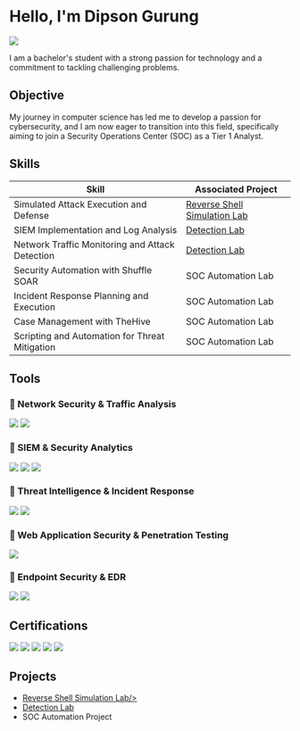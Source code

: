 # Hello, I'm Dipson Gurung

<a href="https://www.linkedin.com/in/dipson-gurung/" target="_blank">
  <img src="https://img.shields.io/badge/-LinkedIn-0072b1?&style=for-the-badge&logo=linkedin&logoColor=white" />
</a>

I am a bachelor's student with a strong passion for technology and a commitment to tackling challenging problems.


## Objective
My journey in computer science has led me to develop a passion for cybersecurity, and I am now eager to transition into this field, specifically aiming to join a Security Operations Center (SOC) as a Tier 1 Analyst.

## Skills

| Skill                                          | Associated Project         |
|------------------------------------------------|----------------------------|
|Simulated Attack Execution and Defense          | [Reverse Shell Simulation Lab](https://github.com/DipsonGurung/Ethical-Hacking-and-Reverse-Shell-Analysis) |
| SIEM Implementation and Log Analysis           | [Detection Lab](https://github.com/DipsonGurung/Detection-Lab/tree/main) |
| Network Traffic Monitoring and Attack Detection | [Detection Lab](https://github.com/DipsonGurung/Detection-Lab/tree/main) |
| Security Automation with Shuffle SOAR          | SOC Automation Lab         |
| Incident Response Planning and Execution       | SOC Automation Lab         |
| Case Management with TheHive                   | SOC Automation Lab         |
| Scripting and Automation for Threat Mitigation | SOC Automation Lab         |



## Tools  

### 🔹 Network Security & Traffic Analysis  
<div>  
    <img src="https://img.shields.io/badge/-Wireshark-1679A7?&style=for-the-badge&logo=Wireshark&logoColor=white" />   
    <img src="https://img.shields.io/badge/-Nmap-009639?&style=for-the-badge&logo=Nmap&logoColor=white" />  
</div>  

### 🔹 SIEM & Security Analytics  
<div>  
    <img src="https://img.shields.io/badge/-Microsoft_Sentinel-0078D4?&style=for-the-badge&logo=Microsoft&logoColor=white" />  
    <img src="https://img.shields.io/badge/-Splunk-000000?&style=for-the-badge&logo=Splunk&logoColor=white" />  
    <img src="https://img.shields.io/badge/-Wazuh-5C2D91?&style=for-the-badge&logo=Wazuh&logoColor=white" />  
</div>  

### 🔹 Threat Intelligence & Incident Response  
<div>  
    <img src="https://img.shields.io/badge/-TheHive-FECC00?&style=for-the-badge&logo=TheHive&logoColor=black" />  
    <img src="https://img.shields.io/badge/-Shuffle-6A1B9A?&style=for-the-badge&logo=Shuffle&logoColor=white" />  
</div>  

### 🔹 Web Application Security & Penetration Testing  
<div>  
    <img src="https://img.shields.io/badge/-Burp_Suite-FF6F00?&style=for-the-badge&logo=BurpSuite&logoColor=white" />  
</div>  

### 🔹 Endpoint Security & EDR  
<div>  
    <img src="https://img.shields.io/badge/-Microsoft_Defender_for_Endpoint-00A4EF?&style=for-the-badge&logo=Microsoft&logoColor=white" />  
    <img src="https://img.shields.io/badge/-Velociraptor-4B275F?&style=for-the-badge&logo=Velociraptor&logoColor=white" />  
</div>  


## Certifications
<div>
<img src="https://img.shields.io/badge/-Security%2B-FF0000?&style=for-the-badge&logo=CompTIA&logoColor=white" />
<img src="https://img.shields.io/badge/-Network%2B-007ACC?&style=for-the-badge&logo=CompTIA&logoColor=white" />
<img src="https://img.shields.io/badge/-A%2B-4D4D4D?&style=for-the-badge&logo=CompTIA&logoColor=white" />
<img src="https://img.shields.io/badge/-CDSA-006400?&style=for-the-badge&logoColor=white" />
<img src="https://img.shields.io/badge/-CCD-000080?&style=for-the-badge&logoColor=white" />
</div>

## Projects
- <a href="https://github.com/DipsonGurung/Ethical-Hacking-and-Reverse-Shell-Analysis">Reverse Shell Simulation Lab/>
- <a href="https://github.com/DipsonGurung/Detection-Lab/tree/main">Detection Lab</a>
- SOC Automation Project
